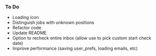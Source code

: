 ### To Do
- Loading icon
- Distinguish jobs with unknown positions
- Refactor code
- Update README
- Option to recheck entire inbox (allow use to pick custom start check date)
- Improve performance (saving user_prefs, loading emails, etc)